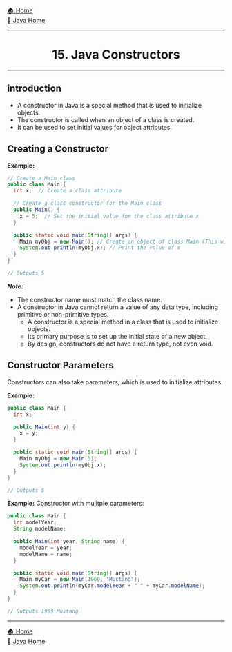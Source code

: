 [🏠 Home](../../../README.md) <br/>
[🍵 Java Home](../Java.md)

<hr/>

<h1 style="text-align: center">15. Java Constructors</h1>

<hr/>

## introduction

- A constructor in Java is a special method that is used to initialize objects. 
- The constructor is called when an object of a class is created. 
- It can be used to set initial values for object attributes.

## Creating a Constructor

**Example:**
```java
// Create a Main class
public class Main {
  int x;  // Create a class attribute

  // Create a class constructor for the Main class
  public Main() {
    x = 5;  // Set the initial value for the class attribute x
  }

  public static void main(String[] args) {
    Main myObj = new Main(); // Create an object of class Main (This will call the constructor)
    System.out.println(myObj.x); // Print the value of x
  }
}

// Outputs 5
```
***Note:***
- The constructor name must match the class name.
- A constructor in Java cannot return a value of any data type, including primitive or non-primitive types. 
  - A constructor is a special method in a class that is used to initialize objects. 
  - Its primary purpose is to set up the initial state of a new object. 
  - By design, constructors do not have a return type, not even void.

## Constructor Parameters

Constructors can also take parameters, which is used to initialize attributes.

**Example:**
```java
public class Main {
  int x;

  public Main(int y) {
    x = y;
  }

  public static void main(String[] args) {
    Main myObj = new Main(5);
    System.out.println(myObj.x);
  }
}

// Outputs 5
```

**Example:** Constructor with mulitple parameters:
```java
public class Main {
  int modelYear;
  String modelName;

  public Main(int year, String name) {
    modelYear = year;
    modelName = name;
  }

  public static void main(String[] args) {
    Main myCar = new Main(1969, "Mustang");
    System.out.println(myCar.modelYear + " " + myCar.modelName);
  }
}

// Outputs 1969 Mustang
```

<hr/>

[🏠 Home](../../../README.md) <br/>
[🍵 Java Home](../Java.md)

